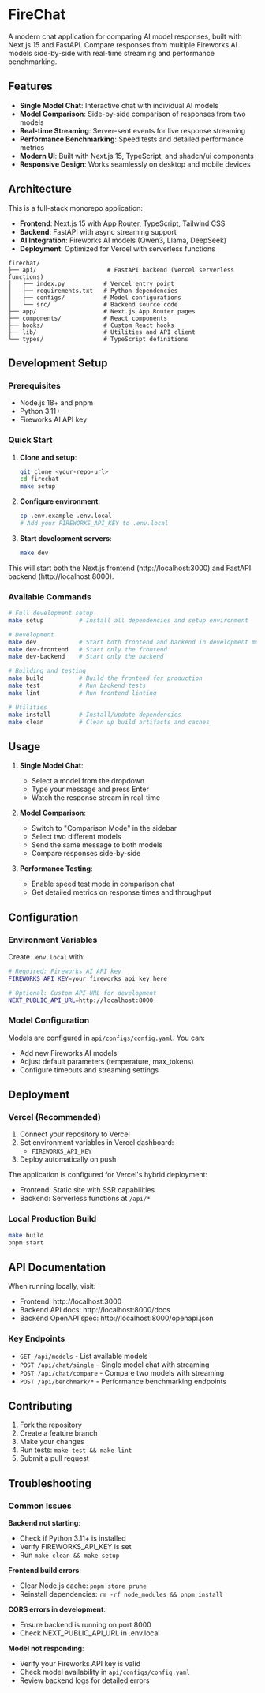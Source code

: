 # FireChat

A modern chat application for comparing AI model responses, built with Next.js 15 and FastAPI. Compare responses from multiple Fireworks AI models side-by-side with real-time streaming and performance benchmarking.

## Features

- **Single Model Chat**: Interactive chat with individual AI models
- **Model Comparison**: Side-by-side comparison of responses from two models
- **Real-time Streaming**: Server-sent events for live response streaming
- **Performance Benchmarking**: Speed tests and detailed performance metrics
- **Modern UI**: Built with Next.js 15, TypeScript, and shadcn/ui components
- **Responsive Design**: Works seamlessly on desktop and mobile devices

## Architecture

This is a full-stack monorepo application:

- **Frontend**: Next.js 15 with App Router, TypeScript, Tailwind CSS
- **Backend**: FastAPI with async streaming support
- **AI Integration**: Fireworks AI models (Qwen3, Llama, DeepSeek)
- **Deployment**: Optimized for Vercel with serverless functions

```
firechat/
├── api/                    # FastAPI backend (Vercel serverless functions)
│   ├── index.py           # Vercel entry point
│   ├── requirements.txt   # Python dependencies
│   ├── configs/           # Model configurations
│   └── src/               # Backend source code
├── app/                   # Next.js App Router pages
├── components/            # React components
├── hooks/                 # Custom React hooks
├── lib/                   # Utilities and API client
└── types/                 # TypeScript definitions
```

## Development Setup

### Prerequisites

- Node.js 18+ and pnpm
- Python 3.11+
- Fireworks AI API key

### Quick Start

1. **Clone and setup**:
   ```bash
   git clone <your-repo-url>
   cd firechat
   make setup
   ```

2. **Configure environment**:
   ```bash
   cp .env.example .env.local
   # Add your FIREWORKS_API_KEY to .env.local
   ```

3. **Start development servers**:
   ```bash
   make dev
   ```

This will start both the Next.js frontend (http://localhost:3000) and FastAPI backend (http://localhost:8000).

### Available Commands

```bash
# Full development setup
make setup          # Install all dependencies and setup environment

# Development
make dev            # Start both frontend and backend in development mode
make dev-frontend   # Start only the frontend
make dev-backend    # Start only the backend

# Building and testing
make build          # Build the frontend for production
make test           # Run backend tests
make lint           # Run frontend linting

# Utilities
make install        # Install/update dependencies
make clean          # Clean up build artifacts and caches
```

## Usage

1. **Single Model Chat**:
   - Select a model from the dropdown
   - Type your message and press Enter
   - Watch the response stream in real-time

2. **Model Comparison**:
   - Switch to "Comparison Mode" in the sidebar
   - Select two different models
   - Send the same message to both models
   - Compare responses side-by-side

3. **Performance Testing**:
   - Enable speed test mode in comparison chat
   - Get detailed metrics on response times and throughput

## Configuration

### Environment Variables

Create `.env.local` with:

```bash
# Required: Fireworks AI API key
FIREWORKS_API_KEY=your_fireworks_api_key_here

# Optional: Custom API URL for development
NEXT_PUBLIC_API_URL=http://localhost:8000
```

### Model Configuration

Models are configured in `api/configs/config.yaml`. You can:
- Add new Fireworks AI models
- Adjust default parameters (temperature, max_tokens)
- Configure timeouts and streaming settings

## Deployment

### Vercel (Recommended)

1. Connect your repository to Vercel
2. Set environment variables in Vercel dashboard:
   - `FIREWORKS_API_KEY`
3. Deploy automatically on push

The application is configured for Vercel's hybrid deployment:
- Frontend: Static site with SSR capabilities
- Backend: Serverless functions at `/api/*`

### Local Production Build

```bash
make build
pnpm start
```

## API Documentation

When running locally, visit:
- Frontend: http://localhost:3000
- Backend API docs: http://localhost:8000/docs
- Backend OpenAPI spec: http://localhost:8000/openapi.json

### Key Endpoints

- `GET /api/models` - List available models
- `POST /api/chat/single` - Single model chat with streaming
- `POST /api/chat/compare` - Compare two models with streaming
- `POST /api/benchmark/*` - Performance benchmarking endpoints

## Contributing

1. Fork the repository
2. Create a feature branch
3. Make your changes
4. Run tests: `make test && make lint`
5. Submit a pull request

## Troubleshooting

### Common Issues

**Backend not starting**:
- Check if Python 3.11+ is installed
- Verify FIREWORKS_API_KEY is set
- Run `make clean && make setup`

**Frontend build errors**:
- Clear Node.js cache: `pnpm store prune`
- Reinstall dependencies: `rm -rf node_modules && pnpm install`

**CORS errors in development**:
- Ensure backend is running on port 8000
- Check NEXT_PUBLIC_API_URL in .env.local

**Model not responding**:
- Verify your Fireworks API key is valid
- Check model availability in `api/configs/config.yaml`
- Review backend logs for detailed errors